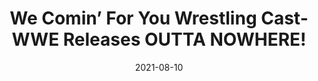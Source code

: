 ---
title: "We Comin’ For You Wrestling Cast- WWE Releases OUTTA NOWHERE!"
date: 2021-08-10
description: "We Comin’ For You Wrestling Cast- WWE Releases OUTTA NOWHERE!"
longDescription: >-
    ​​​​​​RVS and R8TED R come back from vacation to talk about the CRAZY happenings in pro-wrestling
    
    The fellas discuss:
    -Listener comments and questions
    -Lil’ Scrappy and Stevie J are Tag Team champions of Master P’s wrestling company?!
    -Is AEW the Los Angeles Lakers of wrestling?
    -Will Rona mess up live wrestling again?
    -The WWE release of Bray Wyatt
    -Matt Cardona becoming GCW champion
    -Adam Cole’s wild contract
    -Daniel Bryan and CM Punk possibly going to AEW
    -What is Vince McMahon’s end game
    -Can’t Spell Wrestling Without STL: Pro Wrestling at the Ambassador
    
    Nate Robinson Award of Egregiousness: Gofundme and AEW
    
    Visit ProWrestlingBlack.org for all We Comin For You Cast episodes!  Send questions or comments to WeCominForYouCast@gmail.com
    
    WCFY online ​  ​
    RVS: @FranchICE06 
    ROD: @R8TED_R
    FB Group: https://bit.ly/3iGwOMw​ 
    ​IG: https://bit.ly/2NB17ZB ​  
    
    Follow SOLC Network online
    Instagram: https://bit.ly/39VL542              
    Twitter: https://bit.ly/39aL395               
    Facebook: https://bit.ly/3sQn7je        ​
    
    To Listen to the podcast
    Podbean https://bit.ly/3t7SDJH           
    YouTube http://bit.ly/3ouZqJU           
    Spotify http://spoti.fi/3pwZZnJ           
    Apple http://apple.co/39rwjD1           
    Stitcher http://bit.ly/3puGQ5P    
    IHeartRadio http://ihr.fm/2L0A2y1
    
    #wwereleases #WeCominForYou
    
    We Comin’ For You Wrestling Cast- WWE Releases OUTTA NOWHERE!
duration: "1:44:48"
youtubeId: "0HXjlAqnb3g"

image: "/uploads/thumbnails/0HXjlAqnb3g.jpg"
tags: ["wrestling","wwe","aew"]
draft: false
---